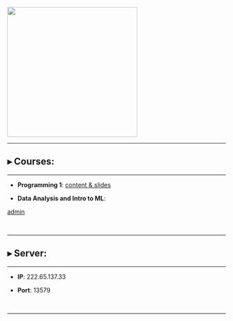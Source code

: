 <p float="left">
<img src="https://www.bioinfo-lab.com/img/road2ocean.jpg" height="300">
</p>

---------------------------------------

## ▸ Courses:

---------------------------------------

 * **Programming 1**: [content & slides](https://www.bioinfo-lab.com/courses/c01/)

 * **Data Analysis and Intro to ML**: 

[admin](https://github.com/jumphone/BiUH/tree/main)

&nbsp;&nbsp;

---------------------------------------
## ▸ Server:

---------------------------------------

 * **IP**: 222.65.137.33

 * **Port**: 13579

&nbsp;&nbsp;

---------------------------------------



